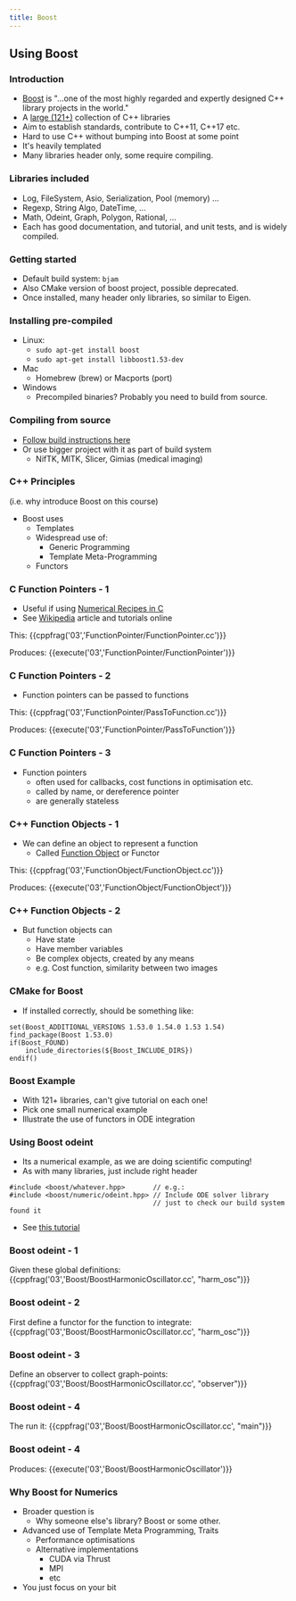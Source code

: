 ```yaml
---
title: Boost
---
```


## Using Boost

### Introduction

* [Boost][BoostHome] is "...one of the most highly regarded and expertly designed C++ library projects in the world."
* A [large (121+)][BoostDoc] collection of C++ libraries
* Aim to establish standards, contribute to C++11, C++17 etc.
* Hard to use C++ without bumping into Boost at some point
* It's heavily templated
* Many libraries header only, some require compiling.


### Libraries included

* Log, FileSystem, Asio, Serialization, Pool (memory) ...
* Regexp, String Algo, DateTime,  ... 
* Math, Odeint, Graph, Polygon, Rational, ... 
* Each has good documentation, and tutorial, and unit tests, and is widely compiled.


### Getting started

* Default build system: ```bjam```
* Also CMake version of boost project, possible deprecated.
* Once installed, many header only libraries, so similar to Eigen.


### Installing pre-compiled

* Linux: 
    * ```sudo apt-get install boost```
    * ```sudo apt-get install libboost1.53-dev```
* Mac
    * Homebrew (brew) or Macports (port)
* Windows
    * Precompiled binaries? Probably you need to build from source.


### Compiling from source

* [Follow build instructions here][BoostBuild]
* Or use bigger project with it as part of build system
    * NifTK, MITK, Slicer, Gimias (medical imaging)


### C++ Principles

(i.e. why introduce Boost on this course)
 
* Boost uses
    * Templates
    * Widespread use of:
        * Generic Programming
        * Template Meta-Programming
    * Functors


### C Function Pointers - 1

* Useful if using [Numerical Recipes in C][NumericalRecipesC]
* See [Wikipedia][WikipediaFunctionPointers] article and tutorials online

This:
{{cppfrag('03','FunctionPointer/FunctionPointer.cc')}}

Produces:
{{execute('03','FunctionPointer/FunctionPointer')}}


### C Function Pointers - 2

* Function pointers can be passed to functions

This:
{{cppfrag('03','FunctionPointer/PassToFunction.cc')}}

Produces:
{{execute('03','FunctionPointer/PassToFunction')}}


### C Function Pointers - 3

* Function pointers 
    * often used for callbacks, cost functions in optimisation etc.
    * called by name, or dereference pointer
    * are generally stateless
    

### C++ Function Objects - 1
    
* We can define an object to represent a function
    * Called [Function Object][WikipediaFunctionObject] or Functor

This:
{{cppfrag('03','FunctionObject/FunctionObject.cc')}}

Produces:
{{execute('03','FunctionObject/FunctionObject')}}


### C++ Function Objects - 2
        
* But function objects can
    * Have state
    * Have member variables
    * Be complex objects, created by any means
    * e.g. Cost function, similarity between two images
    

### CMake for Boost

* If installed correctly, should be something like:

```
set(Boost_ADDITIONAL_VERSIONS 1.53.0 1.54.0 1.53 1.54)
find_package(Boost 1.53.0)
if(Boost_FOUND)
    include_directories(${Boost_INCLUDE_DIRS})
endif()
```


### Boost Example

* With 121+ libraries, can't give tutorial on each one!
* Pick one small numerical example
* Illustrate the use of functors in ODE integration
 

### Using Boost odeint

* Its a numerical example, as we are doing scientific computing!
* As with many libraries, just include right header
```
#include <boost/whatever.hpp>       // e.g.:
#include <boost/numeric/odeint.hpp> // Include ODE solver library
                                    // just to check our build system found it
```
* See [this tutorial][BoostTutorial]


### Boost odeint - 1

Given these global definitions:
{{cppfrag('03','Boost/BoostHarmonicOscillator.cc', "harm_osc")}}


### Boost odeint - 2

First define a functor for the function to integrate:
{{cppfrag('03','Boost/BoostHarmonicOscillator.cc', "harm_osc")}}


### Boost odeint - 3

Define an observer to collect graph-points:
{{cppfrag('03','Boost/BoostHarmonicOscillator.cc', "observer")}}


### Boost odeint - 4

The run it:
{{cppfrag('03','Boost/BoostHarmonicOscillator.cc', "main")}}


### Boost odeint - 4

Produces:
{{execute('03','Boost/BoostHarmonicOscillator')}}


### Why Boost for Numerics

* Broader question is
    * Why someone else's library? Boost or some other.
* Advanced use of Template Meta Programming, Traits
    * Performance optimisations
    * Alternative implementations
        * CUDA via Thrust
        * MPI
        * etc
* You just focus on your bit

[BoostHome]: http://www.boost.org/
[BoostDoc]: http://www.boost.org/doc/libs/1_57_0/
[BoostBuild]: http://www.boost.org/doc/libs/1_57_0/libs/regex/doc/html/boost_regex/install.html
[BoostTutorial]: http://www.boost.org/doc/libs/1_57_0/libs/numeric/odeint/doc/html/index.html
[NumericalRecipesC]: http://www.nr.com/
[WikipediaFunctionPointers]: http://en.wikipedia.org/wiki/Function_pointer
[WikipediaFunctionObject]: http://en.wikipedia.org/wiki/Function_object

